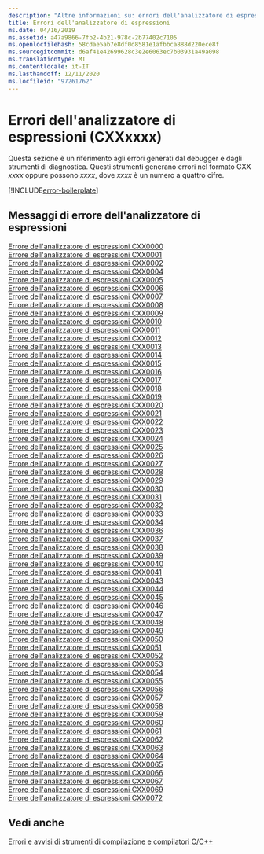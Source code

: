 ```yaml
---
description: "Altre informazioni su: errori dell'analizzatore di espressioni (CXXxxxx)"
title: Errori dell'analizzatore di espressioni
ms.date: 04/16/2019
ms.assetid: a47a9866-7fb2-4b21-978c-2b77402c7105
ms.openlocfilehash: 58cdae5ab7e8df0d8581e1afbbca888d220ece8f
ms.sourcegitcommit: d6af41e42699628c3e2e6063ec7b03931a49a098
ms.translationtype: MT
ms.contentlocale: it-IT
ms.lasthandoff: 12/11/2020
ms.locfileid: "97261762"
---
```

# <a name="expression-evaluator-errors-cxxxxxx"></a>Errori dell'analizzatore di espressioni (CXXxxxx)

Questa sezione è un riferimento agli errori generati dal debugger e dagli strumenti di diagnostica. Questi strumenti generano errori nel formato CXX *xxxx* oppure possono *xxxx*, dove *xxxx* è un numero a quattro cifre.

[!INCLUDE[error-boilerplate](../../error-messages/includes/error-boilerplate.md)]

## <a name="expression-evaluator-error-messages"></a>Messaggi di errore dell'analizzatore di espressioni

[Errore dell'analizzatore di espressioni CXX0000](expression-evaluator-error-cxx0000.md) \
[Errore dell'analizzatore di espressioni CXX0001](expression-evaluator-error-cxx0001.md) \
[Errore dell'analizzatore di espressioni CXX0002](expression-evaluator-error-cxx0002.md) \
[Errore dell'analizzatore di espressioni CXX0004](expression-evaluator-error-cxx0004.md) \
[Errore dell'analizzatore di espressioni CXX0005](expression-evaluator-error-cxx0005.md) \
[Errore dell'analizzatore di espressioni CXX0006](expression-evaluator-error-cxx0006.md) \
[Errore dell'analizzatore di espressioni CXX0007](expression-evaluator-error-cxx0007.md) \
[Errore dell'analizzatore di espressioni CXX0008](expression-evaluator-error-cxx0008.md) \
[Errore dell'analizzatore di espressioni CXX0009](expression-evaluator-error-cxx0009.md) \
[Errore dell'analizzatore di espressioni CXX0010](expression-evaluator-error-cxx0010.md) \
[Errore dell'analizzatore di espressioni CXX0011](expression-evaluator-error-cxx0011.md) \
[Errore dell'analizzatore di espressioni CXX0012](expression-evaluator-error-cxx0012.md) \
[Errore dell'analizzatore di espressioni CXX0013](expression-evaluator-error-cxx0013.md) \
[Errore dell'analizzatore di espressioni CXX0014](expression-evaluator-error-cxx0014.md) \
[Errore dell'analizzatore di espressioni CXX0015](expression-evaluator-error-cxx0015.md) \
[Errore dell'analizzatore di espressioni CXX0016](expression-evaluator-error-cxx0016.md) \
[Errore dell'analizzatore di espressioni CXX0017](expression-evaluator-error-cxx0017.md) \
[Errore dell'analizzatore di espressioni CXX0018](expression-evaluator-error-cxx0018.md) \
[Errore dell'analizzatore di espressioni CXX0019](expression-evaluator-error-cxx0019.md) \
[Errore dell'analizzatore di espressioni CXX0020](expression-evaluator-error-cxx0020.md) \
[Errore dell'analizzatore di espressioni CXX0021](expression-evaluator-error-cxx0021.md) \
[Errore dell'analizzatore di espressioni CXX0022](expression-evaluator-error-cxx0022.md) \
[Errore dell'analizzatore di espressioni CXX0023](expression-evaluator-error-cxx0023.md) \
[Errore dell'analizzatore di espressioni CXX0024](expression-evaluator-error-cxx0024.md) \
[Errore dell'analizzatore di espressioni CXX0025](expression-evaluator-error-cxx0025.md) \
[Errore dell'analizzatore di espressioni CXX0026](expression-evaluator-error-cxx0026.md) \
[Errore dell'analizzatore di espressioni CXX0027](expression-evaluator-error-cxx0027.md) \
[Errore dell'analizzatore di espressioni CXX0028](expression-evaluator-error-cxx0028.md) \
[Errore dell'analizzatore di espressioni CXX0029](expression-evaluator-error-cxx0029.md) \
[Errore dell'analizzatore di espressioni CXX0030](expression-evaluator-error-cxx0030.md) \
[Errore dell'analizzatore di espressioni CXX0031](expression-evaluator-error-cxx0031.md) \
[Errore dell'analizzatore di espressioni CXX0032](expression-evaluator-error-cxx0032.md) \
[Errore dell'analizzatore di espressioni CXX0033](expression-evaluator-error-cxx0033.md) \
[Errore dell'analizzatore di espressioni CXX0034](expression-evaluator-error-cxx0034.md) \
[Errore dell'analizzatore di espressioni CXX0036](expression-evaluator-error-cxx0036.md) \
[Errore dell'analizzatore di espressioni CXX0037](expression-evaluator-error-cxx0037.md) \
[Errore dell'analizzatore di espressioni CXX0038](expression-evaluator-error-cxx0038.md) \
[Errore dell'analizzatore di espressioni CXX0039](expression-evaluator-error-cxx0039.md) \
[Errore dell'analizzatore di espressioni CXX0040](expression-evaluator-error-cxx0040.md) \
[Errore dell'analizzatore di espressioni CXX0041](expression-evaluator-error-cxx0041.md) \
[Errore dell'analizzatore di espressioni CXX0043](expression-evaluator-error-cxx0043.md) \
[Errore dell'analizzatore di espressioni CXX0044](expression-evaluator-error-cxx0044.md) \
[Errore dell'analizzatore di espressioni CXX0045](expression-evaluator-error-cxx0045.md) \
[Errore dell'analizzatore di espressioni CXX0046](expression-evaluator-error-cxx0046.md) \
[Errore dell'analizzatore di espressioni CXX0047](expression-evaluator-error-cxx0047.md) \
[Errore dell'analizzatore di espressioni CXX0048](expression-evaluator-error-cxx0048.md) \
[Errore dell'analizzatore di espressioni CXX0049](expression-evaluator-error-cxx0049.md) \
[Errore dell'analizzatore di espressioni CXX0050](expression-evaluator-error-cxx0050.md) \
[Errore dell'analizzatore di espressioni CXX0051](expression-evaluator-error-cxx0051.md) \
[Errore dell'analizzatore di espressioni CXX0052](expression-evaluator-error-cxx0052.md) \
[Errore dell'analizzatore di espressioni CXX0053](expression-evaluator-error-cxx0053.md) \
[Errore dell'analizzatore di espressioni CXX0054](expression-evaluator-error-cxx0054.md) \
[Errore dell'analizzatore di espressioni CXX0055](expression-evaluator-error-cxx0055.md) \
[Errore dell'analizzatore di espressioni CXX0056](expression-evaluator-error-cxx0056.md) \
[Errore dell'analizzatore di espressioni CXX0057](expression-evaluator-error-cxx0057.md) \
[Errore dell'analizzatore di espressioni CXX0058](expression-evaluator-error-cxx0058.md) \
[Errore dell'analizzatore di espressioni CXX0059](expression-evaluator-error-cxx0059.md) \
[Errore dell'analizzatore di espressioni CXX0060](expression-evaluator-error-cxx0060.md) \
[Errore dell'analizzatore di espressioni CXX0061](expression-evaluator-error-cxx0061.md) \
[Errore dell'analizzatore di espressioni CXX0062](expression-evaluator-error-cxx0062.md) \
[Errore dell'analizzatore di espressioni CXX0063](expression-evaluator-error-cxx0063.md) \
[Errore dell'analizzatore di espressioni CXX0064](expression-evaluator-error-cxx0064.md) \
[Errore dell'analizzatore di espressioni CXX0065](expression-evaluator-error-cxx0065.md) \
[Errore dell'analizzatore di espressioni CXX0066](expression-evaluator-error-cxx0066.md) \
[Errore dell'analizzatore di espressioni CXX0067](expression-evaluator-error-cxx0067.md) \
[Errore dell'analizzatore di espressioni CXX0069](expression-evaluator-error-cxx0069.md) \
[Errore dell'analizzatore di espressioni CXX0072](expression-evaluator-error-cxx0072.md)

## <a name="see-also"></a>Vedi anche

[Errori e avvisi di strumenti di compilazione e compilatori C/C++](../compiler-errors-1/c-cpp-build-errors.md)
